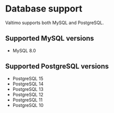 # Database support

Valtimo supports both MySQL and PostgreSQL.

## Supported MySQL versions

- MySQL 8.0

## Supported PostgreSQL versions

- PostgreSQL 15
- PostgreSQL 14
- PostgreSQL 13
- PostgreSQL 12
- PostgreSQL 11
- PostgreSQL 10
